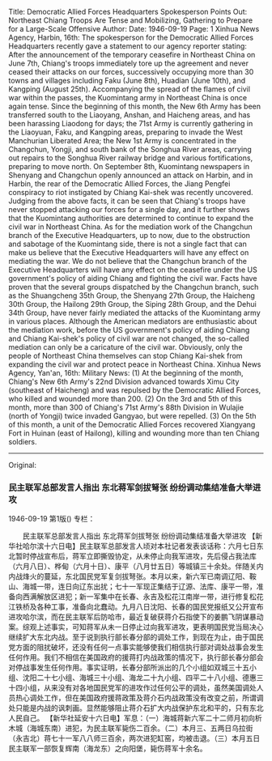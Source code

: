Title: Democratic Allied Forces Headquarters Spokesperson Points Out: Northeast Chiang Troops Are Tense and Mobilizing, Gathering to Prepare for a Large-Scale Offensive
Author:
Date: 1946-09-19
Page: 1
Xinhua News Agency, Harbin, 16th: The spokesperson for the Democratic Allied Forces Headquarters recently gave a statement to our agency reporter stating: After the announcement of the temporary ceasefire in Northeast China on June 7th, Chiang's troops immediately tore up the agreement and never ceased their attacks on our forces, successively occupying more than 30 towns and villages including Faku (June 8th), Huadian (June 10th), and Kangping (August 25th). Accompanying the spread of the flames of civil war within the passes, the Kuomintang army in Northeast China is once again tense. Since the beginning of this month, the New 6th Army has been transferred south to the Liaoyang, Anshan, and Haicheng areas, and has been harassing Liaodong for days; the 71st Army is currently gathering in the Liaoyuan, Faku, and Kangping areas, preparing to invade the West Manchurian Liberated Area; the New 1st Army is concentrated in the Changchun, Yongji, and south bank of the Songhua River areas, carrying out repairs to the Songhua River railway bridge and various fortifications, preparing to move north. On September 8th, Kuomintang newspapers in Shenyang and Changchun openly announced an attack on Harbin, and in Harbin, the rear of the Democratic Allied Forces, the Jiang Pengfei conspiracy to riot instigated by Chiang Kai-shek was recently uncovered. Judging from the above facts, it can be seen that Chiang's troops have never stopped attacking our forces for a single day, and it further shows that the Kuomintang authorities are determined to continue to expand the civil war in Northeast China. As for the mediation work of the Changchun branch of the Executive Headquarters, up to now, due to the obstruction and sabotage of the Kuomintang side, there is not a single fact that can make us believe that the Executive Headquarters will have any effect on mediating the war. We do not believe that the Changchun branch of the Executive Headquarters will have any effect on the ceasefire under the US government's policy of aiding Chiang and fighting the civil war. Facts have proven that the several groups dispatched by the Changchun branch, such as the Shuangcheng 35th Group, the Shenyang 27th Group, the Haicheng 30th Group, the Hailong 29th Group, the Siping 28th Group, and the Dehui 34th Group, have never fairly mediated the attacks of the Kuomintang army in various places. Although the American mediators are enthusiastic about the mediation work, before the US government's policy of aiding Chiang and Chiang Kai-shek's policy of civil war are not changed, the so-called mediation can only be a caricature of the civil war. Obviously, only the people of Northeast China themselves can stop Chiang Kai-shek from expanding the civil war and protect peace in Northeast China.
    Xinhua News Agency, Yan'an, 16th: Military News: (1) At the beginning of the month, Chiang's New 6th Army's 22nd Division advanced towards Ximu City (southeast of Haicheng) and was repulsed by the Democratic Allied Forces, who killed and wounded more than 200. (2) On the 3rd and 5th of this month, more than 300 of Chiang's 71st Army's 88th Division in Wulajie (north of Yongji) twice invaded Gangyao, but were repelled. (3) On the 5th of this month, a unit of the Democratic Allied Forces recovered Xiangyang Fort in Huinan (east of Hailong), killing and wounding more than ten Chiang soldiers.



<hr /> 

Original: 


### 民主联军总部发言人指出  东北蒋军剑拔弩张  纷纷调动集结准备大举进攻

1946-09-19
第1版()
专栏：

　　民主联军总部发言人指出
    东北蒋军剑拔弩张
    纷纷调动集结准备大举进攻
    【新华社哈尔滨十六日电】民主联军总部发言人顷对本社记者发表谈话称：六月七日东北暂时停战宣布后，蒋军立即撕毁协定，从未停止向我军进攻，先后侵占我法库（六月八日）、桦甸（六月十日）、康平（八月廿五日）等城镇三十余处。伴随关内内战烽火的蔓延，东北国民党军复剑拔弩张。本月以来，新六军已南调辽阳、鞍山、海城一带，连日向辽东出扰；七十一军现正集结于辽源、法库、康平一带，准备向西满解放区进犯；新一军集中在长春、永吉及松花江南岸一带，进行修复松花江铁桥及各种工事，准备向北蠢动。九月八日沈阳、长春的国民党报纸又公开宣布进攻哈尔滨，而在民主联军后防哈市，最近复破获蒋介石指使下的姜鹏飞阴谋暴动案。综观上述事实，可知蒋军从未一日停止过向我军进攻，更表明国民党当局决心继续扩大东北内战。至于说到执行部长春分部的调处工作，到现在为止，由于国民党方面的阻扰破坏，还没有任何一点事实能够使我们相信执行部对调处战事会发生任何作用。我们不相信在美国政府的援蒋打内战政策的情况下，执行部长春分部会对停战事发生任何作用。事实证明，长春分部所派出的几个小组如双城三十五小组、沈阳二十七小组、海城三十小组、海龙二十九小组、四平二十八小组、德惠三十四小组，从来没有对各地国民党军的进攻作过任何公平的调处，虽然美国调处人员热心调处工作，但在美国政府援蒋政策及蒋介石内战政策没有改变之前，所谓调处只能是内战的讽刺画。显然能够阻止蒋介石扩大内战保护东北和平的，只有东北人民自己。
    【新华社延安十六日电】军息：（一）海城蒋新六军二十二师月初向析木城（海城东南）进犯，为民主联军毙伤二百余。（二）本月三、五两日乌拉街（永吉北）蒋七十一军八八师三百余，两次进犯缸窑，均被击退。（三）本月五日民主联军一部恢复辉南（海龙东）之向阳堡，毙伤蒋军十余名。
